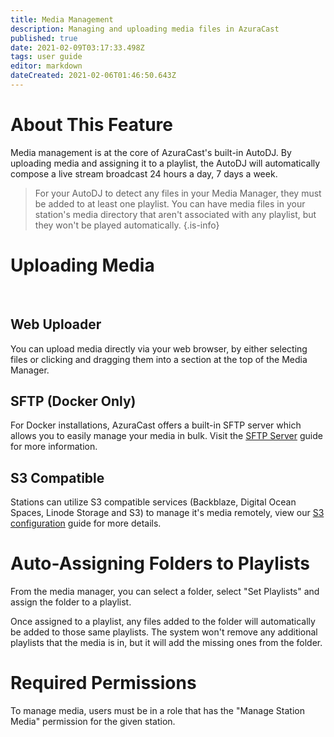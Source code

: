 ```yaml
---
title: Media Management
description: Managing and uploading media files in AzuraCast
published: true
date: 2021-02-09T03:17:33.498Z
tags: user guide
editor: markdown
dateCreated: 2021-02-06T01:46:50.643Z
---
```


# About This Feature

Media management is at the core of AzuraCast's built-in AutoDJ. By uploading media and assigning it to a playlist, the AutoDJ will automatically compose a live stream broadcast 24 hours a day, 7 days a week.

> For your AutoDJ to detect any files in your Media Manager, they must be added to at least one playlist. You can have media files in your station's media directory that aren't associated with any playlist, but they won't be played automatically.
{.is-info}

# Uploading Media

<br>

## Web Uploader

You can upload media directly via your web browser, by either selecting files or clicking and dragging them into a section at the top of the Media Manager.

## SFTP (Docker Only)

For Docker installations, AzuraCast offers a built-in SFTP server which allows you to easily manage your media in bulk. Visit the [SFTP Server](/en/user-guide/sftp-server) guide for more information.

## S3 Compatible

Stations can utilize S3 compatible services (Backblaze, Digital Ocean Spaces, Linode Storage and S3) to manage it's media remotely, view our [S3 configuration](/en/user-guide/storage-locations/s3-configuration) guide for more details.

# Auto-Assigning Folders to Playlists

From the media manager, you can select a folder, select "Set Playlists" and assign the folder to a playlist.

Once assigned to a playlist, any files added to the folder will automatically be added to those same playlists. The system won't remove any additional playlists that the media is in, but it will add the missing ones from the folder.

# Required Permissions

To manage media, users must be in a role that has the "Manage Station Media" permission for the given station.